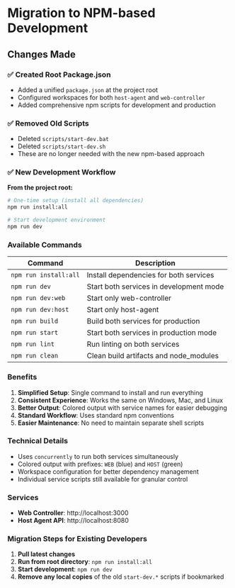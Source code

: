 # Migration to NPM-based Development

## Changes Made

### ✅ Created Root Package.json

- Added a unified `package.json` at the project root
- Configured workspaces for both `host-agent` and `web-controller`
- Added comprehensive npm scripts for development and production

### ✅ Removed Old Scripts

- Deleted `scripts/start-dev.bat`
- Deleted `scripts/start-dev.sh`
- These are no longer needed with the new npm-based approach

### ✅ New Development Workflow

**From the project root:**

```bash
# One-time setup (install all dependencies)
npm run install:all

# Start development environment
npm run dev
```

### Available Commands

| Command | Description |
|---------|-------------|
| `npm run install:all` | Install dependencies for both services |
| `npm run dev` | Start both services in development mode |
| `npm run dev:web` | Start only web-controller |
| `npm run dev:host` | Start only host-agent |
| `npm run build` | Build both services for production |
| `npm run start` | Start both services in production mode |
| `npm run lint` | Run linting on both services |
| `npm run clean` | Clean build artifacts and node_modules |

### Benefits

1. **Simplified Setup**: Single command to install and run everything
2. **Consistent Experience**: Works the same on Windows, Mac, and Linux
3. **Better Output**: Colored output with service names for easier debugging
4. **Standard Workflow**: Uses standard npm conventions
5. **Easier Maintenance**: No need to maintain separate shell scripts

### Technical Details

- Uses `concurrently` to run both services simultaneously
- Colored output with prefixes: `WEB` (blue) and `HOST` (green)
- Workspace configuration for better dependency management
- Individual service scripts still available for granular control

### Services

- **Web Controller**: http://localhost:3000
- **Host Agent API**: http://localhost:8080

### Migration Steps for Existing Developers

1. **Pull latest changes**
2. **Run from root directory**: `npm run install:all`
3. **Start development**: `npm run dev`
4. **Remove any local copies** of the old `start-dev.*` scripts if bookmarked
